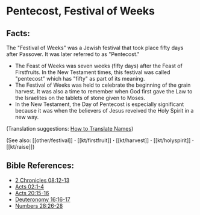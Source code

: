 # Pentecost, Festival of Weeks #

## Facts: ##

The "Festival of Weeks" was a Jewish festival that took place fifty days after Passover. It was later referred to as "Pentecost."

* The Feast of Weeks was seven weeks (fifty days) after the Feast of Firstfruits. In the New Testament times, this festival was called "pentecost" which has "fifty" as part of its meaning.
* The Festival of Weeks was held to celebrate the beginning of the grain harvest. It was also a time to remember when God first gave the Law to the Israelites on the tablets of stone given to Moses.
* In the New Testament, the Day of Pentecost is especially significant because it was when the believers of Jesus reveived the Holy Spirit in a new way.

(Translation suggestions: [How to Translate Names](en/ta-vol1/translate/man/translate-names))

(See also: [[other/festival]] **·** [[kt/firstfruit]] **·** [[kt/harvest]] **·** [[kt/holyspirit]] **·** [[kt/raise]])

## Bible References: ##

* [2 Chronicles 08:12-13](en/tn/2ch/help/08/12)
* [Acts 02:1-4](en/tn/act/help/02/01)
* [Acts 20:15-16](en/tn/act/help/20/15)
* [Deuteronomy 16:16-17](en/tn/deu/help/16/16)
* [Numbers 28:26-28](en/tn/num/help/28/26)
